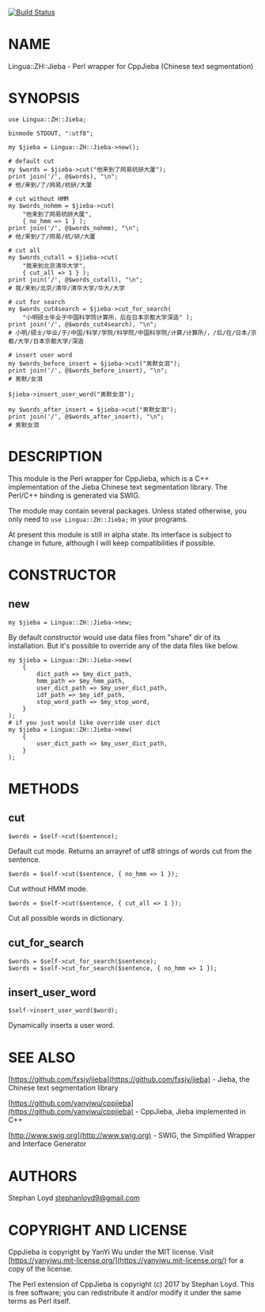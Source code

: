 [![Build Status](https://travis-ci.org/stphnlyd/perl5-jieba.svg?branch=master)](https://travis-ci.org/stphnlyd/perl5-jieba)

# NAME

Lingua::ZH::Jieba - Perl wrapper for CppJieba (Chinese text segmentation)

# SYNOPSIS

    use Lingua::ZH::Jieba;

    binmode STDOUT, ":utf8";
    
    my $jieba = Lingua::ZH::Jieba->new();

    # default cut
    my $words = $jieba->cut("他来到了网易杭研大厦");
    print join('/', @$words), "\n";
    # 他/来到/了/网易/杭研/大厦

    # cut without HMM
    my $words_nohmm = $jieba->cut(
        "他来到了网易杭研大厦",
        { no_hmm => 1 } );
    print join('/', @$words_nohmm), "\n";
    # 他/来到/了/网易/杭/研/大厦

    # cut all
    my $words_cutall = $jieba->cut(
        "我来到北京清华大学",
        { cut_all => 1 } );
    print join('/', @$words_cutall), "\n";
    # 我/来到/北京/清华/清华大学/华大/大学

    # cut for search
    my $words_cut4search = $jieba->cut_for_search(
        "小明硕士毕业于中国科学院计算所，后在日本京都大学深造" );
    print join('/', @$words_cut4search), "\n";
    # 小明/硕士/毕业/于/中国/科学/学院/科学院/中国科学院/计算/计算所/，/后/在/日本/京都/大学/日本京都大学/深造

    # insert user word
    my $words_before_insert = $jieba->cut("男默女泪");
    print join('/', @$words_before_insert), "\n";
    # 男默/女泪

    $jieba->insert_user_word("男默女泪");

    my $words_after_insert = $jieba->cut("男默女泪");
    print join('/', @$words_after_insert), "\n";
    # 男默女泪

# DESCRIPTION

This module is the Perl wrapper for CppJieba, which is a C++ implementation of
the Jieba Chinese text segmentation library. The Perl/C++ binding is generated
via SWIG. 

The module may contain several packages. Unless stated otherwise, you only
need to `use Lingua::ZH::Jieba;` in your programs.

At present this module is still in alpha state. Its interface is subject to
change in future, although I will keep compatibilities if possible.

# CONSTRUCTOR

## new

    my $jieba = Lingua::ZH::Jieba->new;

By default constructor would use data files from "share" dir of its
installation. But it's possible to override any of the data files like below.

    my $jieba = Lingua::ZH::Jieba->new(
        {
            dict_path => $my_dict_path,
            hmm_path => $my_hmm_path,
            user_dict_path => $my_user_dict_path,
            idf_path => $my_idf_path,
            stop_word_path => $my_stop_word,
        }
    );
    # if you just would like override user dict 
    my $jieba = Lingua::ZH::Jieba->new(
        {
            user_dict_path => $my_user_dict_path,
        }
    );

# METHODS

## cut

    $words = $self->cut($sentence);

Default cut mode. Returns an arrayref of utf8 strings of words cut from
the sentence.

    $words = $self->cut($sentence, { no_hmm => 1 });

Cut without HMM mode.

    $words = $self->cut($sentence, { cut_all => 1 });

Cut all possible words in dictionary.

## cut\_for\_search

    $words = $self->cut_for_search($sentence);
    $words = $self->cut_for_search($sentence, { no_hmm => 1 });

## insert\_user\_word

    $self->insert_user_word($word);

Dynamically inserts a user word.

# SEE ALSO

[https://github.com/fxsjy/jieba](https://github.com/fxsjy/jieba) - Jieba, the Chinese text segmentation
library

[https://github.com/yanyiwu/cppjieba](https://github.com/yanyiwu/cppjieba) - CppJieba, Jieba implemented in C++

[http://www.swig.org](http://www.swig.org) - SWIG, the Simplified Wrapper and Interface Generator

# AUTHORS

Stephan Loyd <stephanloyd9@gmail.com>

# COPYRIGHT AND LICENSE

CppJieba is copyright by YanYi Wu under the MIT license. Visit
[https://yanyiwu.mit-license.org/](https://yanyiwu.mit-license.org/) for a copy of the license.

The Perl extension of CppJieba is copyright (c) 2017 by Stephan Loyd.
This is free software; you can redistribute it and/or modify it under the
same terms as Perl itself.
